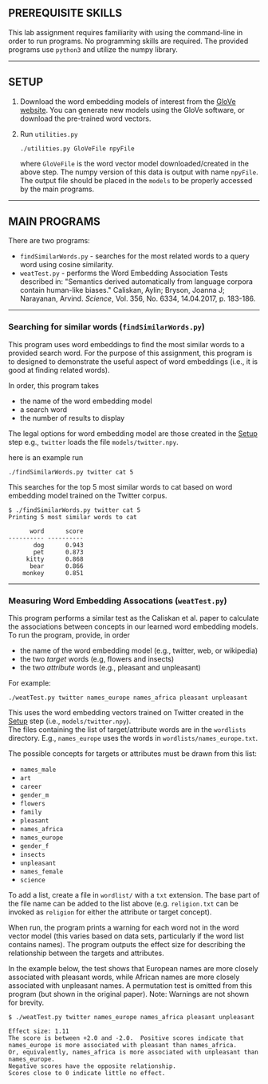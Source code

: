 ## PREREQUISITE SKILLS

This lab assignment requires familiarity with using the command-line in order to run programs.
No programming skills are required.  The provided programs use `python3` and utilize the numpy library.

-------------

## SETUP

1) Download the word embedding models of interest from
the [GloVe website](https://nlp.stanford.edu/projects/glove/). You can generate
new models using the GloVe software, or download the pre-trained word vectors.

2) Run `utilities.py` 

   ```
   ./utilities.py GloVeFile npyFile
   ```
   where `GloVeFile` is the word vector model downloaded/created in the above
   step. The numpy version of this data is output with name `npyFile`. 
   The output file should be placed in the `models` to be properly accessed by
   the main programs.


-------------------------
## MAIN PROGRAMS

There are two programs:
 * `findSimilarWords.py` - searches for the most related words to a query word
using cosine similarity.
 * `weatTest.py` - performs the Word Embedding Association Tests described in: 
  "Semantics derived automatically from language corpora contain human-like 
  biases." Caliskan, Aylin; Bryson, Joanna J; Narayanan, Arvind. *Science*, 
  Vol. 356, No. 6334, 14.04.2017, p. 183-186.

-------------------------

### Searching for similar words (`findSimilarWords.py`)

This program uses word embeddings to find the most similar words to a
provided search word.  For the purpose of this assignment, this program is to
designed to demonstrate the useful aspect of word embeddings (i.e., it is
  good at finding related words).

In order, this program takes
  - the name of the word embedding model
  - a search word
  - the number of results to display

The legal options for word embedding model are those created in the [Setup](#setup)
step  e.g., `twitter` loads the file `models/twitter.npy`.

here is an example run

 ```
 ./findSimilarWords.py twitter cat 5
 ```

This searches for the top 5 most similar words to cat based on word embedding
model trained on the Twitter corpus.

  ```
  $ ./findSimilarWords.py twitter cat 5
  Printing 5 most similar words to cat

        word      score
  ---------- ----------
         dog      0.943
         pet      0.873
       kitty      0.868
        bear      0.866
      monkey      0.851
  ```
--------------------

### Measuring Word Embedding Assocations (`weatTest.py`)

This program performs a similar test as the Caliskan et al. paper to calculate 
the associations between concepts in our learned word embedding models. 
To run the program, provide, in order
  - the name of the word embedding model (e.g., twitter, web, or wikipedia)
  - the two *target* words (e.g, flowers and insects)
  - the two *attribute* words (e.g., pleasant and unpleasant)

For example:

```
./weatTest.py twitter names_europe names_africa pleasant unpleasant
```

This uses the word embedding vectors trained on Twitter created in the
 [Setup](#setup) step (i.e., `models/twitter.npy`).  
The files containing the list of target/attribute words are in the
 `wordlists` directory.  E.g., `names_europe` uses the words in `wordlists/names_europe.txt`.

The possible concepts for targets or attributes must be drawn from this list:
 - `names_male`
 - `art`
 - `career`
 - `gender_m`
 - `flowers`
 - `family`
 - `pleasant`
 - `names_africa`
 - `names_europe`
 - `gender_f`
 - `insects`
 - `unpleasant`
 - `names_female`
 - `science`

To add a list, create a file in `wordlist/` with a `txt` extension.  The base part
of the file name can be added to the list above (e.g. `religion.txt` can be
invoked as `religion` for either the attribute or target concept).

When run, the program prints a warning for each word not in the word vector
model (this varies based on data sets, particularly if the word list contains
names).  The program outputs the effect size for describing the relationship
between the targets and attributes.

In the example below, the test shows that European names are more closely associated with pleasant
words, while African names are more closely associated with unpleasant names.
A permutation test is omitted from this program (but shown in the original paper).
Note: Warnings are not shown for brevity.

```
$ ./weatTest.py twitter names_europe names_africa pleasant unpleasant

Effect size: 1.11
The score is between +2.0 and -2.0.  Positive scores indicate that
names_europe is more associated with pleasant than names_africa.
Or, equivalently, names_africa is more associated with unpleasant than names_europe.
Negative scores have the opposite relationship.
Scores close to 0 indicate little no effect.
```
